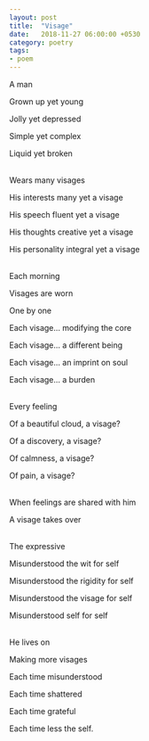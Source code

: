 ```yaml
---
layout: post
title:  "Visage"
date:   2018-11-27 06:00:00 +0530
category: poetry
tags:
- poem
---
```

A man

Grown up yet young

Jolly yet depressed

Simple yet complex

Liquid yet broken

<br />
Wears many visages

His interests many yet a visage

His speech fluent yet a visage

His thoughts creative yet a visage

His personality integral yet a visage

<br />
Each morning

Visages are worn

One by one

Each visage... modifying the core

Each visage... a different being

Each visage... an imprint on soul

Each visage... a burden

<br />
Every feeling

Of a beautiful cloud, a visage?

Of a discovery, a visage?

Of calmness, a visage?

Of pain, a visage?

<br />
When feelings are shared with him

A visage takes over

<br />
The expressive

Misunderstood the wit for self

Misunderstood the rigidity for self


Misunderstood the visage for self

Misunderstood self for self

<br />
He lives on

Making more visages

Each time misunderstood

Each time shattered

Each time grateful

Each time less the self.
